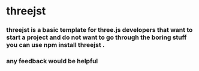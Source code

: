 <h1>threejst</h1>
<h3>threejst is a basic template for three.js developers that want to start a project and do not want to go through the boring stuff you can use npm install threejst . </h3>
<h3> any feedback would be helpful </h3>
